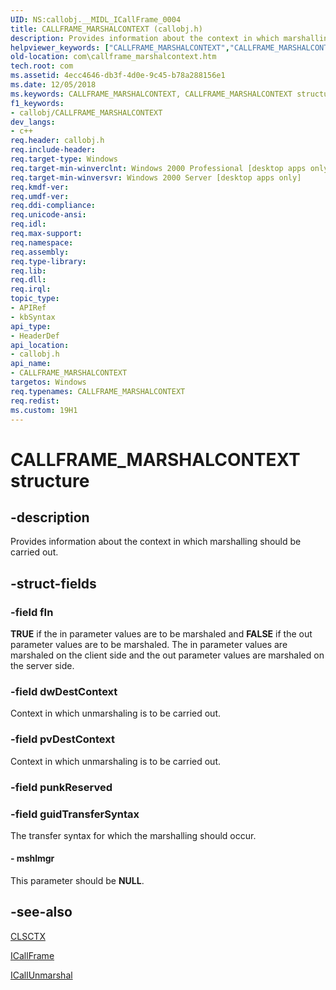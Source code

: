 ```yaml
---
UID: NS:callobj.__MIDL_ICallFrame_0004
title: CALLFRAME_MARSHALCONTEXT (callobj.h)
description: Provides information about the context in which marshalling should be carried out.
helpviewer_keywords: ["CALLFRAME_MARSHALCONTEXT","CALLFRAME_MARSHALCONTEXT structure [COM]","callobj/CALLFRAME_MARSHALCONTEXT","com.callframe_marshalcontext"]
old-location: com\callframe_marshalcontext.htm
tech.root: com
ms.assetid: 4ecc4646-db3f-4d0e-9c45-b78a288156e1
ms.date: 12/05/2018
ms.keywords: CALLFRAME_MARSHALCONTEXT, CALLFRAME_MARSHALCONTEXT structure [COM], callobj/CALLFRAME_MARSHALCONTEXT, com.callframe_marshalcontext
f1_keywords:
- callobj/CALLFRAME_MARSHALCONTEXT
dev_langs:
- c++
req.header: callobj.h
req.include-header: 
req.target-type: Windows
req.target-min-winverclnt: Windows 2000 Professional [desktop apps only]
req.target-min-winversvr: Windows 2000 Server [desktop apps only]
req.kmdf-ver: 
req.umdf-ver: 
req.ddi-compliance: 
req.unicode-ansi: 
req.idl: 
req.max-support: 
req.namespace: 
req.assembly: 
req.type-library: 
req.lib: 
req.dll: 
req.irql: 
topic_type:
- APIRef
- kbSyntax
api_type:
- HeaderDef
api_location:
- callobj.h
api_name:
- CALLFRAME_MARSHALCONTEXT
targetos: Windows
req.typenames: CALLFRAME_MARSHALCONTEXT
req.redist: 
ms.custom: 19H1
---
```


# CALLFRAME_MARSHALCONTEXT structure


## -description


Provides information about the context in which marshalling should be carried out.


## -struct-fields




### -field fIn

<b>TRUE</b> if the in parameter values are to be marshaled and <b>FALSE</b> if the out parameter values are to be marshaled. The in parameter values are marshaled on the client side and the out parameter values are marshaled on the server side.


### -field dwDestContext

Context in which unmarshaling is to be carried out.


### -field pvDestContext

Context in which unmarshaling is to be carried out.


### -field punkReserved

 


### -field guidTransferSyntax

The transfer syntax for which the marshalling should occur.



#### - mshlmgr

This parameter should be <b>NULL</b>.


## -see-also




<a href="https://docs.microsoft.com/windows/desktop/api/wtypesbase/ne-wtypesbase-clsctx">CLSCTX</a>



<a href="https://docs.microsoft.com/windows/desktop/api/callobj/nn-callobj-icallframe">ICallFrame</a>



<a href="https://docs.microsoft.com/windows/desktop/api/callobj/nn-callobj-icallunmarshal">ICallUnmarshal</a>
 

 

